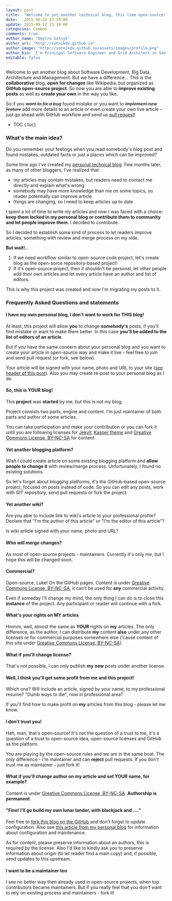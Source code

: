 ```yaml
---
layout: post
title:  "Welcome to yet another technical blog, this time open-source!"
date:   2015-08-28 23:50:00
update: 2015-09-12 23:18:00
categories: Common
comments: true
author_name: "Dmytro Sotnyk"
author_url: "http://sotnikdv.github.io"
author_image: "http://sotnikdv.github.io/assets/images/profile.png"
author_bio: 'I`m Principal Software Engineer and Grid Architect in San Francisco, USA. You can subscribe to my new posts in my <a href="http://sotnikdv.github.io">personal blog</a> or find me in <a href="http://plus.google.com/109421189749606131821">Google+</a> or <a href="https://www.linkedin.com/in/sotnikdv">LinkedIn</a>.'
editable: false
---
```



Welcome to yet another blog about Software Development, Big Data, Architecture and Management. But we have a difference... This is the **collaborative** blog, **open for changes** like Wikipedia, but organized as **GitHub open-source project**. So now you are able to **improve existing posts** as well as **create your own** in the way you like.

So if you <s><i>want to fix a bug</i></s> found mistake or you want to <s><i>implement new feature</i></s> add more details to an article or even create your own live article - just go ahead with GitHub workflow and send us [pull request](https://help.github.com/articles/creating-a-pull-request/)!

* TOC
{:toc}

### What's the main idea?

Do you remember your feelings when you read somebody's blog post and found mistakes, outdated facts or just a places which can be improved?

Some time ago I've created my [personal technical blog](http://sotnikdv.github.io/common/2015/03/29/welcome.html). Few months later, as many of other bloggers, I've realized that:

   - my articles may contain mistakes, but readers need to contact me directly and explain what's wrong
   - somebody may have more knowledge than me on some topics, so reader potentially can improve article
   - things are changing, so I need to keep articles up to date

I spent a lot of time to write my articles and now I was faced with a choice: **keep them locked in my personal blog or contribute them to community and let people improve them**. I decided to contribute.

So I decided to establish some kind of process to let readers improve articles, something with review and merge process on my side. 

**But wait!..**  

1. If we need workflow similar to open-source code project, let's create blog as the open-sorce repository-based project!
2. If it's open-source project, then it shouldn't be personal, let other people add their own articles and let every article have an author and list of editors.

This is why this project was created and now I'm migrating my posts to it.

### Frequently Asked Questions and statements

#### I have my own personal blog, I don't want to work for THIS blog!

At least, this project will allow **you** to change **somebody's** posts, if you'll find mistake or want to make them better. In this case **you'll be added to the list of editors of an article**.

But if you have the same concern about your personal blog and you want to create your article in open-source way and make it live - feel free to join and send pull request (or fork, see below). 

Your article will be signed with your name, photo and URL to your site ([see header of this post](https://raw.githubusercontent.com/rndblog/rndblog.github.io/master/_posts/2015-08-28-welcome.markdown)). Also you may create re-post to your personal blog as I do.

#### So, this is YOUR blog!

This **project** was **started** by me, but this is not my blog. 

Project consists two parts, engine and content. I'm just maintainer of both parts and author of some articles.

You can take participation and make your contribution or you can fork it until you are following licenses for [Jekyll](http://jekyllrb.com/), [Kasper theme](https://github.com/rosario/kasper) and [Greative Commons License, BY-NC-SA](http://creativecommons.org/licenses/by-nc-sa/4.0/) for content.

#### Yet another blogging platform?

Wish I could create article on some existing blogging platform and **allow people to change it** with review/merge process. Unfortunately, I found no existing solutions.

So let's forget about blogging platforms, it's the GitHub-based open-source project, focused on posts instead of code. So you can edit any posts, work with GIT repository, send pull requests or fork the project.

#### Yet another wiki?

Are you able to include link to wiki's article to your professional profile? Declare that "I'm the author of this article" or "I'm the editor of this article"? 

Is wiki article signed with your name, photo and URL?

#### Who will merge changes?

As most of open-source projects - maintainers. Currently it's only me, but I hope this will be changed soon.

#### Commercial?

Open-source, Luke! On the GitHub pages. Content is under [Greative Commons License, BY-NC-SA](http://creativecommons.org/licenses/by-nc-sa/4.0/), it can't be used for **any** commercial activity.

Even if someday I'll change my mind, the only thing I can do is to close this **instance** of the project. Any participant or reader will continue with a fork.

#### What's your rights on MY articles

Hmmm, well, almost the same as **YOUR** rights on **my** articles. The only difference, as the author, I can distribute **my** content **also** under any other licenses or for commercial purposes somewhere else ('cause content of this site under [Greative Commons License, BY-NC-SA](http://creativecommons.org/licenses/by-nc-sa/4.0/)).

#### What if you'll change license?

That's not possible, I can only publish **my** **new** posts under another license.

#### Well, I think you'll get some profit from me and this project!

Which one? Will include an article, signed by your name, to my professional resume? "Dumb ways to die", now in professional area?

If you'll find how to make profit on **my** articles from this blog - please let me know.

#### I don't trust you!

Heh, man, that's open-source! It's not the question of a trust to me, it's a question of a trust to open-source idea, open-source licenses and GitHub as the platform.

You are playing by the open-source rules and we are in the same boat. The only difference - I'm maintainer and can **reject** pull requests. If you don't trust me as maintainer - just fork it!

#### What if you'll change author on my article and set YOUR name, for example?

Content is under [Greative Commons License, BY-NC-SA](http://creativecommons.org/licenses/by-nc-sa/4.0/). **Authorship is permanent**.

#### "Fine! I'll go build my own lunar lander, with blackjack and ...."

Feel free to [fork this blog on the GitHub](https://github.com/rndblog/rndblog.github.io) and don't forget to update configuration. Also see [this article from my personal blog](http://sotnikdv.github.io/common/beginners/2015/03/29/do-you-wanna-blog-too.html) for information about configuration and maintenance.

As for content, please preserve information about an authors, this is required by the license. Also I'd like to kindly ask you to preserve information about origin (to let reader find a main copy) and, if possible, send updates to this upstream.

#### I want to be a maintainer too

I see no better way then already used in open-source projects, when top contributors became maintainers. But if you really feel that you don't want to rely on existing process and maintainers - fork it!

